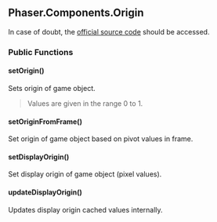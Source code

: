 ## Phaser.Components.Origin

In case of doubt, the [official source code](https://github.com/photonstorm/phaser) should be accessed.

### Public Functions

#### setOrigin()
Sets origin of game object.

> Values are given in the range 0 to 1.

#### setOriginFromFrame()
Set origin of game object based on pivot values in frame.

#### setDisplayOrigin()
Set display origin of game object (pixel values).

#### updateDisplayOrigin()
Updates display origin cached values internally.
